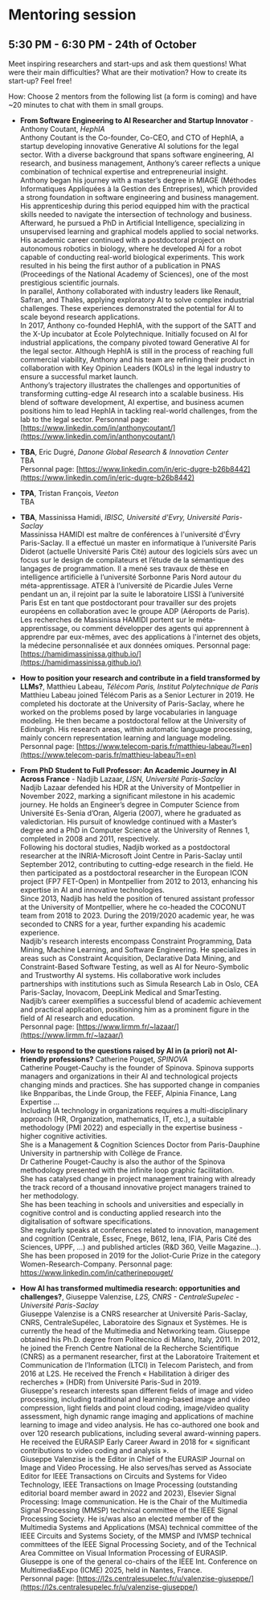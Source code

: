 # Mentoring session 
## 5:30 PM - 6:30 PM - 24th of October 
Meet inspiring researchers and start-ups and ask them questions! 
What were their main difficulties? What are their motivation? 
How to create its start-up? Feel free!

How: Choose 2 mentors from the following list (a form is coming) and have ~20 minutes to chat with them in small groups. 

* **From Software Engineering to AI Researcher and Startup Innovator** - Anthony Coutant, *HephIA* <br>
Anthony Coutant is the Co-founder, Co-CEO, and CTO of HephIA, a startup developing innovative Generative AI solutions for the legal sector. With a diverse background that spans software engineering, AI research, and business management, Anthony’s career reflects a unique combination of technical expertise and entrepreneurial insight. <br>
Anthony began his journey with a master’s degree in MIAGE (Méthodes Informatiques Appliquées à la Gestion des Entreprises), which provided a strong foundation in software engineering and business management. His apprenticeship during this period equipped him with the practical skills needed to navigate the intersection of technology and business.<br>
Afterward, he pursued a PhD in Artificial Intelligence, specializing in unsupervised learning and graphical models applied to social networks. His academic career continued with a postdoctoral project on autonomous robotics in biology, where he developed AI for a robot capable of conducting real-world biological experiments. This work resulted in his being the first author of a publication in PNAS (Proceedings of the National Academy of Sciences), one of the most prestigious scientific journals.<br>
In parallel, Anthony collaborated with industry leaders like Renault, Safran, and Thalès, applying exploratory AI to solve complex industrial challenges. These experiences demonstrated the potential for AI to scale beyond research applications.<br>
In 2017, Anthony co-founded HephIA, with the support of the SATT and the X-Up incubator at École Polytechnique. Initially focused on AI for industrial applications, the company pivoted toward Generative AI for the legal sector. Although HephIA is still in the process of reaching full commercial viability, Anthony and his team are refining their product in collaboration with Key Opinion Leaders (KOLs) in the legal industry to ensure a successful market launch.<br>
Anthony’s trajectory illustrates the challenges and opportunities of transforming cutting-edge AI research into a scalable business. His blend of software development, AI expertise, and business acumen positions him to lead HephIA in tackling real-world challenges, from the lab to the legal sector.
Personnal page: [https://www.linkedin.com/in/anthonycoutant/](https://www.linkedin.com/in/anthonycoutant/)

* **TBA**, Eric Dugré, *Danone Global Research & Innovation Center* <br>
TBA <br>
Personnal page: [https://www.linkedin.com/in/eric-dugre-b26b8442](https://www.linkedin.com/in/eric-dugre-b26b8442)
* **TPA**, Tristan François, _Veeton_ <br>
TBA

* **TBA**, Massinissa Hamidi, *IBISC, Université d'Evry, Université Paris-Saclay* <br>
Massinissa HAMIDI est maître de conférences à l'université d'Évry Paris-Saclay. Il a effectué un master en informatique à l’université Paris Diderot (actuelle Université Paris Cité) autour des logiciels sûrs avec un focus sur le design de compilateurs et l’étude de la sémantique des langages de programmation. Il a mené ses travaux de thèse en intelligence artificielle à l’université Sorbonne Paris Nord autour du méta-apprentissage. ATER à l’université de Picardie Jules Verne pendant un an, il rejoint par la suite le laboratoire LISSI à l’université Paris Est en tant que postdoctorant pour travailler sur des projets européens en collaboration avec le groupe ADP (Aéroports de Paris).  Les recherches de Massinissa HAMIDI portent sur le méta‐apprentissage, ou comment développer des agents qui apprennent à apprendre par eux-mêmes, avec des applications à l'internet des objets, la médecine personnalisée et aux données omiques.
Personnal page: [https://hamidimassinissa.github.io/](https://hamidimassinissa.github.io/)

* **How to position your research and contribute in a field transformed by LLMs?**, Matthieu Labeau, *Télécom Paris, Institut Polytechnique de Paris*<br>
Matthieu Labeau joined Télécom Paris as a Senior Lecturer in 2019. He completed his doctorate at the University of Paris-Saclay, where he worked on the problems posed by large vocabularies in language modeling. He then became a postdoctoral fellow at the University of Edinburgh. His research areas, within automatic language processing, mainly concern representation learning and language modeling. <br>
Personnal page: [https://www.telecom-paris.fr/matthieu-labeau?l=en](https://www.telecom-paris.fr/matthieu-labeau?l=en)

* **From PhD Student to Full Professor: An Academic Journey in AI Across France** - Nadjib Lazaar, *LISN, Université Paris-Saclay* <br>
Nadjib Lazaar defended his HDR at the University of Montpellier in November 2022, marking a significant milestone in his academic journey. He holds an Engineer’s degree in Computer Science from Université Es-Senia d’Oran, Algeria (2007), where he graduated as valedictorian. His pursuit of knowledge continued with a Master’s degree and a PhD in Computer Science at the University of Rennes 1, completed in 2008 and 2011, respectively. <br>
Following his doctoral studies, Nadjib worked as a postdoctoral researcher at the INRIA-Microsoft Joint Centre in Paris-Saclay until September 2012, contributing to cutting-edge research in the field. He then participated as a postdoctoral researcher in the European ICON project (FP7 FET-Open) in Montpellier from 2012 to 2013, enhancing his expertise in AI and innovative technologies. <br>
Since 2013, Nadjib has held the position of tenured assistant professor at the University of Montpellier, where he co-headed the COCONUT team from 2018 to 2023. During the 2019/2020 academic year, he was seconded to CNRS for a year, further expanding his academic experience. <br>
Nadjib's research interests encompass Constraint Programming, Data Mining, Machine Learning, and Software Engineering. He specializes in areas such as Constraint Acquisition, Declarative Data Mining, and Constraint-Based Software Testing, as well as AI for Neuro-Symbolic and Trustworthy AI systems. His collaborative work includes partnerships with institutions such as Simula Research Lab in Oslo, CEA Paris-Saclay, Inovacom, DeepLink Medical and SmarTesting. <br>
Nadjib’s career exemplifies a successful blend of academic achievement and practical application, positioning him as a prominent figure in the field of AI research and education. <br>
Personnal page: [https://www.lirmm.fr/~lazaar/](https://www.lirmm.fr/~lazaar/)

* **How to respond to the questions raised by AI in (a priori) not AI-friendly professions?** Catherine Pouget, *SPINOVA* <br>
Catherine Pouget-Cauchy is the founder of Spinova. Spinova supports managers and organizations in their AI and technological projects changing minds and practices. She has supported change in companies like Bnpparibas, the Linde Group, the FEEF, Alpinia Finance, Lang Expertise … <br>
Including IA technology in organizations requires a multi-disciplinary approach (HR, Organization, mathematics, IT, etc.), a suitable methodology (PMI 2022) and especially in the expertise business - higher cognitive activities.<br>
She is a Management & Cognition Sciences Doctor from Paris-Dauphine University in partnership with Collège de France.<br>
Dr Catherine Pouget-Cauchy is also the author of the Spinova methodology presented with the infinite loop graphic facilitation. <br>
She has catalysed change in project management training with already the track record of a thousand innovative project managers trained to her methodology.<br>
She has been teaching in schools and universities and especially in cognitive control and is conducting applied research into the digitalisation of software specifications.<br>
She regularly speaks at conferences related to innovation, management and cognition (Centrale, Essec, Fnege, B612, Iena, IFIA, Paris Cité des Sciences, UPPF, …) and published articles (R&D 360, Veille Magazine…). <br>
She has been proposed in 2019 for the Joliot-Curie Prize in the category Women-Research-Company.
Personnal page: https://www.linkedin.com/in/catherinepouget/

* **How AI has transformed multimedia research: opportunities and challenges?**,  Giuseppe Valenzise, *L2S, CNRS - CentraleSupelec - Université Paris-Saclay* <br>
Giuseppe Valenzise is a CNRS researcher at Université Paris-Saclay, CNRS, CentraleSupélec, Laboratoire des Signaux et Systèmes. He is currently the head of the Multimedia and Networking team. Giuseppe obtained his Ph.D. degree from Politecnico di Milano, Italy, 2011. In 2012, he joined the French Centre National de la Recherche Scientifique (CNRS) as a permanent researcher, first at the Laboratoire Traitement et Communication de l’Information (LTCI) in Telecom Paristech, and from 2016 at L2S. He received the French « Habilitation à diriger des recherches » (HDR) from Université Paris-Sud in 2019.<br>
Giuseppe's research interests span different fields of image and video processing, including traditional and learning-based image and video compression, light fields and point cloud coding, image/video quality assessment, high dynamic range imaging and applications of machine learning to image and video analysis. He has co-authored one book and over 120 research publications, including several award-winning papers. He received the EURASIP Early Career Award in 2018 for « significant contributions to video coding and analysis ».<br>
Giuseppe Valenzise is the Editor in Chief of the EURASIP Journal on Image and Video Processing. He also serves/has served as Associate Editor for IEEE Transactions on Circuits and Systems for Video Technology, IEEE Transactions on Image Processing (outstanding editorial board member award in 2022 and 2023), Elsevier Signal Processing: Image communication. He is the Chair of the Multimedia Signal Processing (MMSP) technical committee of the IEEE Signal Processing Society. He is/was also an elected member of the Multimedia Systems and Applications (MSA) technical committee of the IEEE Circuits and Systems Society, of the MMSP and IVMSP technical committees of the IEEE Signal Processing Society, and of the Technical Area Committee on Visual Information Processing of EURASIP.<br>
Giuseppe is one of the general co-chairs of the IEEE Int. Conference on Multimedia&Expo (ICME) 2025, held in Nantes, France.<br>
Personnal page: [https://l2s.centralesupelec.fr/u/valenzise-giuseppe/](https://l2s.centralesupelec.fr/u/valenzise-giuseppe/)
